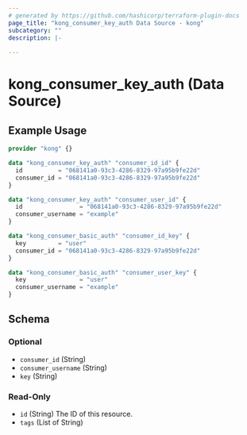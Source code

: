 ```yaml
---
# generated by https://github.com/hashicorp/terraform-plugin-docs
page_title: "kong_consumer_key_auth Data Source - kong"
subcategory: ""
description: |-
  
---
```


# kong_consumer_key_auth (Data Source)



## Example Usage

```terraform
provider "kong" {}

data "kong_consumer_key_auth" "consumer_id_id" {
  id          = "068141a0-93c3-4286-8329-97a95b9fe22d"
  consumer_id = "068141a0-93c3-4286-8329-97a95b9fe22d"
}

data "kong_consumer_key_auth" "consumer_user_id" {
  id                = "068141a0-93c3-4286-8329-97a95b9fe22d"
  consumer_username = "example"
}

data "kong_consumer_basic_auth" "consumer_id_key" {
  key         = "user"
  consumer_id = "068141a0-93c3-4286-8329-97a95b9fe22d"
}

data "kong_consumer_basic_auth" "consumer_user_key" {
  key               = "user"
  consumer_username = "example"
}
```

<!-- schema generated by tfplugindocs -->
## Schema

### Optional

- `consumer_id` (String)
- `consumer_username` (String)
- `key` (String)

### Read-Only

- `id` (String) The ID of this resource.
- `tags` (List of String)

